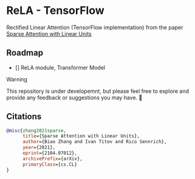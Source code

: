 # ReLA - TensorFlow
Rectified Linear Attention (TensorFlow implementation) from the paper [Sparse Attention with Linear Units](https://arxiv.org/pdf/2104.07012.pdf)

## Roadmap
- [] ReLA module, Transformer Model


> [!WARNING]
> This repository is under developemnt, but please feel free to explore and provide any feedback or suggestions you may have. :construction:

## Citations

```bibtex
@misc{zhang2021sparse,
      title={Sparse Attention with Linear Units}, 
      author={Biao Zhang and Ivan Titov and Rico Sennrich},
      year={2021},
      eprint={2104.07012},
      archivePrefix={arXiv},
      primaryClass={cs.CL}
}
```
